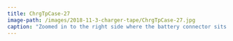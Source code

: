 ```yaml
---
title: ChrgTpCase-27
image-path: /images/2018-11-3-charger-tape/ChrgTpCase-27.jpg
caption: "Zoomed in to the right side where the battery connector sits."
---
```


